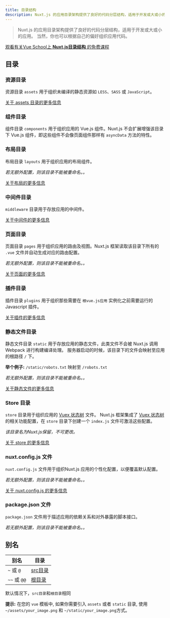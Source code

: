```yaml
---
title: 目录结构
description: Nuxt.js 的应用目录架构提供了良好的代码分层结构，适用于开发或大或小的应用。
---
```


> Nuxt.js 的应用目录架构提供了良好的代码分层结构，适用于开发或大或小的应用。 当然，你也可以根据自己的偏好组织应用代码。

<div class="Promo__Video">
  <a href="https://vueschool.io/lessons/guided-nuxtjs-project-tour?friend=nuxt" target="_blank">
    <p class="Promo__Video__Icon">
      观看有关Vue School上 <strong>Nuxt.js目录结构</strong> 的免费课程 
    </p>
  </a>
</div>

## 目录

### 资源目录

资源目录 `assets` 用于组织未编译的静态资源如 `LESS`、`SASS` 或 `JavaScript`。

[关于 assets 目录的更多信息](/guide/assets)

### 组件目录

组件目录 `components` 用于组织应用的 Vue.js 组件。Nuxt.js 不会扩展增强该目录下 Vue.js 组件，即这些组件不会像页面组件那样有 `asyncData` 方法的特性。

### 布局目录

布局目录 `layouts` 用于组织应用的布局组件。

_若无额外配置，则该目录不能被重命名。。_

[关于布局的更多信息](/guide/views#布局)

### 中间件目录

`middleware` 目录用于存放应用的中间件。

[关于中间件的更多信息](/guide/routing#中间件)

### 页面目录

页面目录 `pages` 用于组织应用的路由及视图。Nuxt.js 框架读取该目录下所有的 `.vue` 文件并自动生成对应的路由配置。

_若无额外配置，则该目录不能被重命名。。_

[关于页面的更多信息](/guide/views)

### 插件目录

插件目录 `plugins` 用于组织那些需要在 `根vue.js应用` 实例化之前需要运行的 Javascript 插件。

[关于插件的更多信息](/guide/plugins)

### 静态文件目录

静态文件目录 `static` 用于存放应用的静态文件，此类文件不会被 Nuxt.js 调用 Webpack 进行构建编译处理。
服务器启动的时候，该目录下的文件会映射至应用的根路径 `/` 下。

**举个例子:** `/static/robots.txt` 映射至 `/robots.txt`

_若无额外配置，则该目录不能被重命名。。_

[关于静态文件的更多信息](/guide/assets#静态文件)

### Store 目录

`store` 目录用于组织应用的 [Vuex 状态树](http://vuex.vuejs.org) 文件。
Nuxt.js 框架集成了 [Vuex 状态树](http://vuex.vuejs.org) 的相关功能配置，在 `store` 目录下创建一个 `index.js` 文件可激活这些配置。

_该目录名为Nuxt.js保留，不可更改。_

[关于 store 的更多信息](/guide/vuex-store)

### nuxt.config.js 文件

`nuxt.config.js` 文件用于组织Nuxt.js 应用的个性化配置，以便覆盖默认配置。

_若无额外配置，则该目录不能被重命名。。_

[关于 nuxt.config.js 的更多信息](/guide/configuration)

### package.json 文件

`package.json` 文件用于描述应用的依赖关系和对外暴露的脚本接口。

_若无额外配置，则该目录不能被重命名。。_

## 别名

| 别名 | 目录 |
|-----|------|
| `~` 或 `@` | [src目录](/api/configuration-srcdir) |
| `~~` 或 `@@` | [根目录](/api/configuration-rootdir) |

默认情况下，`src目录`和`根目录`相同

<div class="Alert Alert--nuxt-green">

<b>提示:</b> 在您的 `vue` 模板中, 如果你需要引入 `assets` 或者 `static` 目录, 使用 `~/assets/your_image.png` 和 `~/static/your_image.png`方式。

</div>
